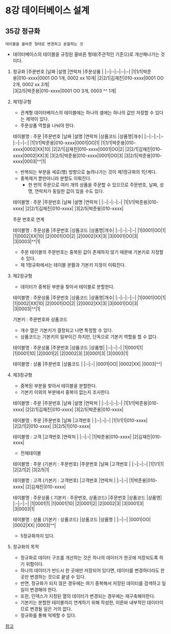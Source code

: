 # 8강 데이터베이스 설계
## 35강 정규화

```
테이블을 올바른 형태로 변경하고 분할하는 것
```


- 데이터베이스의 테이블을 규정된 올바른 형태(주관적인 기준으)로 개선해나가는 것이다.

1. 정규화
    |주문번호   |날짜    |설명     |연락처   |주문상품   |
    |:-|:-|:-|:-|:-|
    |1|1/1|박준용|010-xxxx|0001 OO 1개, 0002 xx 10개|
    |2|2/1|김재진|010-xxxx|0001 OO 2개, 0002 xx 3개|    
    |3|2/5|박준용|010-xxxx|0001 OO 3개, 0003 ^^ 1개|
1. 제1정규형
    - 관계형 데이터베이스의 테이블에는 하나의 셀에는 하나의 값만 저장할 수 있다는 제약이 있다.
    - 주문상품 역할을 나눠야 한다.
    
    테이블명 : 주문
    |주문번호   |날짜 |설명  |연락처   |상품코드   |상품명|개수|
    |:-|:-|:-|:-|:-|:-|-:|
    |1|1/1|박준용|010-xxxx|0001|OO|1|
    |1|1/1|박준용|010-xxxx|0002|XX|10|
    |2|2/1|김재진|010-xxxx|0001|OO|2|
    |2|2/1|김재진|010-xxxx|0002|XX|3|
    |3|2/5|박준용|010-xxxx|0001|OO|3|
    |3|2/5|박준용|010-xxxx|0003|^^|1|
    
    - 반복되는 부분을 세로(행) 방향으로 늘려나가는 것이 제1정규화의 1단계다.
    - 중복제거 뿐만아니라 분할도 이뤄진다.
        - 한 번의 주문으로 여러 개의 상품을 주문할 수 있으므로 주문번호, 날짜, 성명, 연락처가 동일한 값이 있을 수도 있다.
        
    테이블명 : 주문
    |주문번호   |날짜 |설명  |연락처   |
    |:-|:-|:-|:-|
    |1|1/1|박준용|010-xxxx|
    |2|2/1|김재진|010-xxxx|
    |3|2/5|박준용|010-xxxx|
    
    주문 번호로 연계
    
    테이블명 : 주문상품
    |주문번호     |상품코드   |상품명|개수|
    |:-|:-|:-|:-| 
    |1|0001|OO|1|
    |1|0002|XX|10|
    |2|0001|OO|2|
    |2|0002|XX|3|
    |3|0001|OO|3|
    |3|0003|^^|1|
    
    - 주문 테이블의 주문번호는 중복된 값이 존재하지 않기 때문에 기본키로 지정할 수 있다.
    - 제 1정규화에서는 테이블 분활과 기본키 지정이 이뤄진다.
1. 제2정규형
    - 데이터가 중복된 부분을 찾아서 테이블로 분할한다.
    
    테이블명 : 주문상품
    |주문번호     |상품코드   |상품명|개수|
    |:-|:-|:-|:-| 
    |1|0001|OO|1|
    |1|0002|XX|10|
    |2|0001|OO|2|
    |2|0002|XX|3|
    |3|0001|OO|3|
    |3|0003|^^|1|
    
    기본키 : 주문번호와 상품코드
    - 개수 열은 기본키가 결정되고 나면 특정할 수 있다.
    - 상품코드는 기본키의 일부이긴 하지만, 단독으로 기본키 역할을 할 수 없다.
    
    테이블명 : 주문상품
    |주문번호     |상품코드   |상품명|
    |:-|:-|:-|
    |1|0001|1|
    |1|0001|10|
    |2|0001|2|
    |2|0002|3|
    |3|0001|3|
    |3|0003|1|
    
    테이블명 : 상품
    |주문번호     |상품코드   |
    |:-|:-|
    |0001|OO|
    |0002|XX|
    |0003|^^|
    
1. 제3정규형
    - 중복된 부분을 찾아서 테이블을 분할한다.
    - 기본키 이외의 부분에서 중복이 없는지 조사한다. 
    
    
    테이블명 : 주문
    |주문번호   |날짜 |설명  |연락처   |
    |:-|:-|:-|:-|
    |1|1/1|박준용|010-xxxx|
    |2|2/1|김재진|010-xxxx|
    |3|2/5|박준용|010-xxxx|
    
    테이블명 : 주문
    |주문번호   |날짜 |고객번호 |
    |:-|:-|:-|
    |1|1/1|1|010-xxxx|
    |2|2/1|2|010-xxxx|
    |3|2/5|1|010-xxxx|
    
    
    테이블명 : 고객
    |고객번호   |연락처   |
    |:-|:-|
    |1|박준용|010-xxxx|
    |2|김재진|010-xxxx|
    
    - 전체테이블
        
    테이블명 : 주문 (기본키 : 주문번호)
    |주문번호   |날짜 |고객번호 |
    |:-|:-|:-|
    |1|1/1|1|
    |2|2/1|2|
    |3|2/5|1|
    
    
    테이블명 : 고객 (기본키 : 고객번호)
    |고객번호   |연락처   |
    |:-|:-|
    |1|박준용|010-xxxx|
    |2|김재진|010-xxxx|
    
    테이블명 : 주문상품 ( 기본키 : 주문번호, 상품코드)
    |주문번호     |상품코드   |상품명|
    |:-|:-|:-|
    |1|0001|1|
    |1|0001|10|
    |2|0001|2|
    |2|0002|3|
    |3|0001|3|
    |3|0003|1|
    
    테이블명 : 상품 (기본키 : 상품코드)
    |상품코드     |상품명   |
    |:-|:-|
    |0001|OO|
    |0002|XX|
    |0003|^^|
    
    - 5정규화까지 있다.
    
 1. 정규화의 목적
    - 정규화로 데이터 구조를 개선하는 것은 하나의 데이터가 한곳에 저장되도록 하기 위함이다.
    - 하나의 데이터가 반드시 한 곳에만 저장되어 있다면, 데이터를 변경하더라도 한곳만 변경하는 것으로 끝낼 수 있다.
    - 반면, 정규화가 되지 않은 경우에는 여기 중복해서 저장된 데이터를 검색하고 일일이 변경해야 한다.
    - 또한, 인덱스가 지정된 열의 데이터가 변경되는 경우에는 재구축해야한다.
    - 기본키는 분할한 테이블끼리 연계하기 위해 작성한, 이른바 내부적인 데이터이므로 변경될 일은 거의 없다.
    - 정규화를 통해 억제할 수 있다.

 
[참고](http://www.gurubee.net/lecture/3688)    
